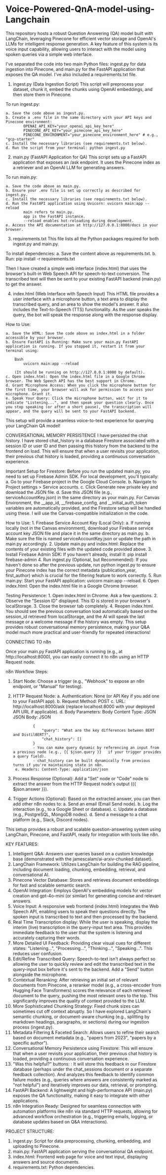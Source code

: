 # Voice-Powered-QnA-model-using-Langchain
This repository hosts a robust Question Answering (QA) model built with LangChain, leveraging Pinecone for efficient vector storage and OpenAI's LLMs for intelligent response generation. A key feature of this system is its voice input capability, allowing users to interact with the model using spoken queries via a simple web interface.

I've separated the code into two main Python files: ingest.py for data ingestion into Pinecone, and main.py for the FastAPI application that exposes the QA model. I've also included a requirements.txt file.

1. ingest.py (Data Ingestion Script)
This script will preprocess your dataset, chunk it, embed the chunks using OpenAI embeddings, and then store them in Pinecone.

To run ingest.py:

    a. Save the code above as ingest.py.
    b. Create a .env file in the same directory with your API keys and Pinecone environment:
            OPENAI_API_KEY="your_openai_api_key_here"
            PINECONE_API_KEY="your_pinecone_api_key_here"
            PINECONE_ENVIRONMENT="your_pinecone_environment_here" # e.g., "gcp-starter"
    c. Install the necessary libraries (see requirements.txt below).
    d. Run the script from your terminal: python ingest.py

2. main.py (FastAPI Application for QA)
This script sets up a FastAPI application that exposes an /ask endpoint. It uses the Pinecone index as a retriever and an OpenAI LLM for generating answers.

To run main.py:

    a. Save the code above as main.py.
    b. Ensure your .env file is set up correctly as described for ingest.py.
    c. Install the necessary libraries (see requirements.txt below).
    d. Run the FastAPI application using Uvicorn: uvicorn main:app --reload
            main refers to main.py.
            app is the FastAPI instance.
            --reload enables hot-reloading during development.
    e. Access the API documentation at http://127.0.0.1:8000/docs in your browser.

3. requirements.txt
This file lists all the Python packages required for both ingest.py and main.py.

To install dependencies:
    a. Save the content above as requirements.txt.
    b. Run: pip install -r requirements.txt

Then I have created a simple web interface (index.html) that uses the browser's built-in Web Speech API for speech-to-text conversion. The transcribed text will then be sent to your existing FastAPI backend (main.py) to get the answer.

4. index.html (Web Interface with Speech Input)
This HTML file provides a user interface with a microphone button, a text area to display the transcribed query, and an area to show the model's answer.
It also includes the Text-to-Speech (TTS) functionality. As the user speaks the query, the bot will speak the response along with the response display.

How to Use:

    a. Save the HTML: Save the code above as index.html in a folder accessible by your browser.
    b. Ensure FastAPI is Running: Make sure your main.py FastAPI application is running. If you stopped it, restart it from your terminal using:

        Bash
            uvicorn main:app --reload

        (It should be running on http://127.0.0.1:8000 by default).
    c. Open index.html: Open the index.html file in a Google Chrome browser. The Web Speech API has the best support in Chrome.
    d. Grant Microphone Access: When you click the microphone button for the first time, your browser will ask for permission to access your microphone. Grant it.
    e. Speak Your Query: Click the microphone button, wait for it to indicate "Listening...", and then speak your question clearly. Once you stop speaking (or after a short pause), the transcription will appear, and the query will be sent to your FastAPI backend.

This setup will provide a seamless voice-to-text experience for querying your LangChain QA model!

CONVERSATIONAL MEMORY PERSISTENCE
 I have persisted the chat history. I have stored chat_history in a database Firestore associated with a session ID or user ID and then passing this history from the backend to the frontend on load.
 This will ensure that when a user revisits your application, their previous chat history is loaded, providing a continuous conversation experience.

Important Setup for Firestore:
Before you run the updated main.py, you need to set up Firebase Admin SDK.
For local development, you'll typically:
    a. Go to your Firebase project in the Google Cloud Console.
    b. Navigate to Project settings > Service accounts.
    c. Click Generate new private key and download the JSON file.
    d. Save this JSON file (e.g., serviceAccountKey.json) in the same directory as your main.py.
For Canvas Environment, the __app_id, __firebase_config, and __initial_auth_token variables are automatically provided, and the Firestore setup will be handled using these. I will use the Canvas-compatible initialization in the code.

How to Use:
    1. Firebase Service Account Key (Local Only):
        a. If running locally (not in the Canvas environment), download your Firebase service account key JSON file and place it in the same directory as main.py.
        b. Make sure the file is named serviceAccountKey.json or update the path in main.py accordingly.
    2. Update main.py and index.html: Replace the contents of your existing files with the updated code provided above.
    3. Install Firebase Admin SDK: If you haven't already, install it:
        pip install firebase-admin
    4. Run ingest.py (Optional, but Recommended): If you haven't done so after the previous update, run python ingest.py to ensure your Pinecone index has the correct metadata (publication_year, first_author) which is crucial for the filtering feature to work correctly.
    5. Run main.py: Start your FastAPI application: uvicorn main:app --reload.
    6. Open index.html: Open the index.html file in a Google Chrome browser.

Testing Persistence:
    1. Open index.html in Chrome. Ask a few questions.
    2. Observe the "Session ID" displayed. This ID is stored in your browser's localStorage.
    3. Close the browser tab completely.
    4. Reopen index.html. You should see the previous conversation load automatically based on the session_id       retrieved from localStorage, and the AI will speak the last message or a welcome message if the history was empty.
This setup provides robust conversational memory persistence, making your Q&A model much more practical and user-friendly for repeated interactions!

CONNECTING TO n8n

Once your main.py FastAPI application is running (e.g., at http://localhost:8000), you can easily connect it to n8n using an HTTP Request node.

n8n Workflow Steps:

1. Start Node: Choose a trigger (e.g., "Webhook" to expose an n8n endpoint, or "Manual" for testing).

2. HTTP Request Node:
        a. Authentication: None (or API Key if you add one to your FastAPI app).
        b. Request Method: POST
        c. URL: http://localhost:8000/ask (replace localhost:8000 with your deployed API URL if applicable).
        d. Body Parameters:
                Body Content Type: JSON
                JSON Body:
                JSON

                {
                    "query": "What are the key differences between BERT and DistilBERT?",
                    "chat_history": []
                }
                - You can make query dynamic by referencing an input from a previous node (e.g., {{ $json.query }}   if your trigger provides a query field).
                - chat_history can be built dynamically from previous turns if you're maintaining state in n8n.
        e. Headers: Content-Type: application/json

3. Process Response (Optional): Add a "Set" node or "Code" node to extract the answer from the HTTP Request node's output ({{ $json.answer }}).

4. Trigger Actions (Optional): Based on the extracted answer, you can then add other n8n nodes to:
        a. Send an email (Email Send node).
        b. Log the interaction (e.g., to a Google Sheet or database).
        c. Update a database (e.g., PostgreSQL, MongoDB nodes).
        d. Send a message to a chat platform (e.g., Slack, Discord nodes).

This setup provides a robust and scalable question-answering system using LangChain, Pinecone, and FastAPI, ready for integration with tools like n8n.


KEY FEATURES:

1. Intelligent Q&A: Answers user queries based on a custom knowledge base (demonstrated with the jamescalam/ai-arxiv-chunked dataset).
2. LangChain Framework: Utilizes LangChain for building the RAG pipeline, including document loading, chunking, embedding, retrieval, and conversational AI.
3. Pinecone Vector Database: Stores and retrieves document embeddings for fast and scalable semantic search.
4. OpenAI Integration: Employs OpenAI's embedding models for vector creation and gpt-4o-mini (or similar) for generating concise and relevant answers.
5. Voice Input: A responsive web frontend (index.html) integrates the Web Speech API, enabling users to speak their questions directly. The spoken input is transcribed to text and then processed by the backend.
6. Real Time Transcription display: While the user is speaking, display the interim (live) transcription in the query-input text area. This provides immediate feedback to the user that the system is listening and accurately capturing their words.
7. More Detailed UI Feedback: Providing clear visual cues for different states: "Listening...", "Processing...", "Thinking...", "Speaking...". This reduces user confusion.
8. Edit/Refine Transcribed Query: Speech-to-text isn't always perfect so allowing the user to quickly review and edit the transcribed text in the query-input box before it's sent to the backend. Add a "Send" button alongside the microphone.
9. Contextual Reranking: After retrieving an initial set of relevant documents from Pinecone, a reranker model (e.g., a cross-encoder from Hugging Face Transformers) scores the relevance of each retrieved document to the query, pushing the most relevant ones to the top. This significantly improves the quality of context provided to the LLM.
10. More Sophisticated Chunking Strategy: Fixed chunk sizes can sometimes cut off context abruptly. So I have explored LangChain's semantic chunking, or document-aware chunking (e.g., splitting by markdown headings, paragraphs, or sections) during our ingestion process (ingest.py).
11. Metadata Filtering & Faceted Search: Allows users to refine their search based on document metadata (e.g., "papers from 2023", "papers by a specific author").
12. Conversational Memory Persistence using Firestore: This will ensure that when a user revisits your application, their previous chat history is loaded, providing a continuous conversation experience.
13. "Was this helpful?" buttons: : It will store this feedback in our Firestore database (perhaps under the chat_sessions document or a separate feedback collection). And analyzes this feedback to identify common failure modes (e.g., queries where answers are consistently marked as "not helpful") and iteratively improves our data, retrieval, or prompting.
14. FastAPI Backend: A lightweight and high-performance API (main.py) exposes the QA functionality, making it easy to integrate with other applications.
15. n8n Integration Ready: Designed for seamless connection with automation platforms like n8n via standard HTTP requests, allowing for advanced workflow orchestration (e.g., triggering emails, logging, or database updates based on Q&A interactions).

PROJECT STRUCTURE:

1. ingest.py: Script for data preprocessing, chunking, embedding, and uploading to Pinecone.
2. main.py: FastAPI application serving the conversational QA endpoint.
3. index.html: Frontend web page for voice and text input, displaying answers and source documents.
4. requirements.txt: Python dependencies.